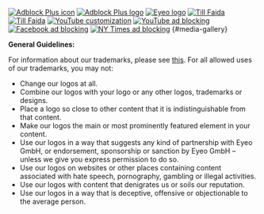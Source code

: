 [![Adblock Plus icon](/images/media/abp_icon_small.jpg)](/images/media/abp_icon.jpg)
[![Adblock Plus logo](/images/media/abp_logo_small.png)](/images/media/abp_logo.png)
[![Eyeo logo](/images/media/eyeo_logo_small.png)](/images/media/eyeo_logo.png)
[![Till Faida](/images/media/till1_small.jpg)](/images/media/till1.jpg)
[![Till Faida](/images/media/till2_small.jpg)](/images/media/till2.jpg)
[![YouTube customization](/images/media/youtube_customization_small.png)](/images/media/youtube_customization.png)
[![YouTube ad blocking](/images/media/youtube_ads_small.png)](/images/media/youtube_ads.png)
[![Facebook ad blocking](/images/media/facebook_ads_small.png)](/images/media/facebook_ads.png)
[![NY Times ad blocking](/images/media/nytimes_ads_small.png)](/images/media/nytimes_ads.png)
{#media-gallery}

**General Guidelines:**

For information about our trademarks, please see [this](https://adblockplus.org/blog/adblock-plus-trademarks). For all allowed uses of our trademarks, you may not:

* Change our logos at all.
* Combine our logos with your logo or any other logos, trademarks or designs.
* Place a logo so close to other content that it is indistinguishable from that content.
* Make our logos the main or most prominently featured element in your content.
* Use our logos in a way that suggests any kind of partnership with Eyeo GmbH, or endorsement, sponsorship or sanction by Eyeo GmbH – unless we give you express permission to do so.
* Use our logos on websites or other places containing content associated with hate speech, pornography, gambling or illegal activities.
* Use our logos with content that denigrates us or soils our reputation.
* Use our logos in a way that is deceptive, offensive or objectionable to the average person.

<script src="/js/jquery.lightbox.min.js"></script>
<link rel="stylesheet" href="/css/jquery.lightbox.css" type="text/css" media="screen">
<script>
  jQuery(function()
  {
    jQuery("#media a").lightBox({
      imageBtnPrev: "/images/lightbox/btn-prev.gif",
      imageBtnNext: "/images/lightbox/btn-next.gif",
      imageBtnClose: "/images/lightbox/btn-close.gif",
      imageLoading: "/images/lightbox/ico-loading.gif",
      imageBlank: "/images/lightbox/blank.gif"
    });
  });
</script>

